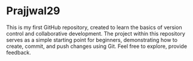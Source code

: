 # Prajjwal29
This is my first GitHub repository, created to learn the basics of version control and collaborative development. The project within this repository serves as a simple starting point for beginners, demonstrating how to create, commit, and push changes using Git. Feel free to explore, provide feedback.

